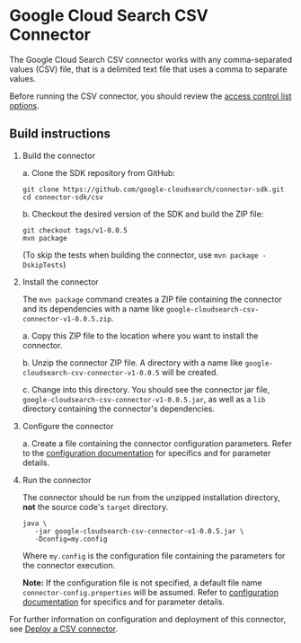 # Google Cloud Search CSV Connector

The Google Cloud Search CSV connector works with any comma-separated values (CSV) file, that is a
delimited text file that uses a comma to separate values.

Before running the CSV connector, you should review the [access control list options](https://developers.google.com/cloud-search/docs/guides/csv-connector#9_specify_access_control_list_acl_options).


## Build instructions

1. Build the connector

   a. Clone the SDK repository from GitHub:
      ```
      git clone https://github.com/google-cloudsearch/connector-sdk.git
      cd connector-sdk/csv
      ```

   b. Checkout the desired version of the SDK and build the ZIP file:
      ```
      git checkout tags/v1-0.0.5
      mvn package
      ```
      (To skip the tests when building the connector, use `mvn package -DskipTests`)


2. Install the connector

   The `mvn package` command creates a ZIP file containing the
   connector and its dependencies with a name like
   `google-cloudsearch-csv-connector-v1-0.0.5.zip`.

   a. Copy this ZIP file to the location where you want to install the connector.

   b. Unzip the connector ZIP file. A directory with a name like
      `google-cloudsearch-csv-connector-v1-0.0.5` will be created.

   c. Change into this directory. You should see the connector jar file,
      `google-cloudsearch-csv-connector-v1-0.0.5.jar`, as well as a `lib`
      directory containing the connector's dependencies.


3. Configure the connector

   a. Create a file containing the connector configuration parameters. Refer to the
   [configuration documentation](https://developers.google.com/cloud-search/docs/guides/csv-connector#2_specify_the_csv_connector_configuration)
   for specifics and for parameter details.


4. Run the connector

   The connector should be run from the unzipped installation directory, **not** the source
   code's `target` directory.

   ```
   java \
      -jar google-cloudsearch-csv-connector-v1-0.0.5.jar \
      -Dconfig=my.config
   ```

   Where `my.config` is the configuration file containing the parameters for the connector
   execution.

   **Note:** If the configuration file is not specified, a default file name
   `connector-config.properties` will be assumed. Refer to
   [configuration documentation](https://developers.google.com/cloud-search/docs/guides/csv-connector#specify-configuration)
   for specifics and for parameter details.

For further information on configuration and deployment of this connector, see
[Deploy a CSV connector](https://developers.google.com/cloud-search/docs/guides/csv-connector).
